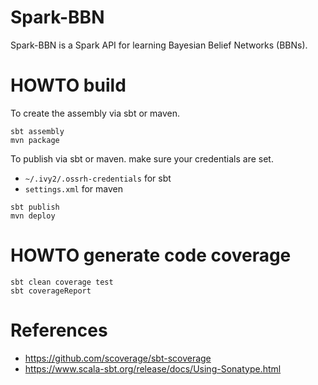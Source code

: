 # Spark-BBN

Spark-BBN is a Spark API for learning Bayesian Belief Networks (BBNs).

# HOWTO build

To create the assembly via sbt or maven.

```
sbt assembly
mvn package
```

To publish via sbt or maven. make sure your credentials are set.

* `~/.ivy2/.ossrh-credentials` for sbt
* `settings.xml` for maven

```
sbt publish
mvn deploy
```
# HOWTO generate code coverage

```
sbt clean coverage test
sbt coverageReport
```

# References

* https://github.com/scoverage/sbt-scoverage
* https://www.scala-sbt.org/release/docs/Using-Sonatype.html
